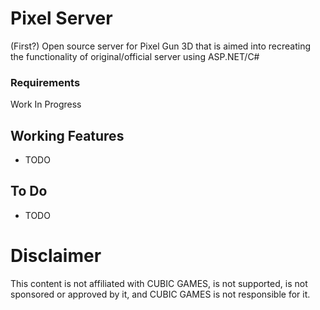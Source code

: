 # Pixel Server
(First?) Open source server for Pixel Gun 3D that is aimed into recreating the functionality of original/official server using ASP.NET/C#

### Requirements
Work In Progress
  
## Working Features
- TODO
  
## To Do
- TODO
  
# Disclaimer

This content is not affiliated with CUBIC GAMES, is not supported, is not sponsored or approved by it, and CUBIC GAMES is not responsible for it.
